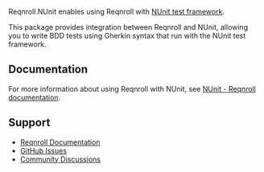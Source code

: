 ﻿Reqnroll.NUnit enables using Reqnroll with [NUnit test framework](https://nunit.org/).

This package provides integration between Reqnroll and NUnit, allowing you to write BDD tests using Gherkin syntax that run with the NUnit test framework.

## Documentation

For more information about using Reqnroll with NUnit, see [NUnit - Reqnroll documentation](https://docs.reqnroll.net/latest/integrations/nunit.html).

## Support

- [Reqnroll Documentation](https://docs.reqnroll.net/)
- [GitHub Issues](https://github.com/reqnroll/Reqnroll/issues)
- [Community Discussions](https://github.com/reqnroll/Reqnroll/discussions)